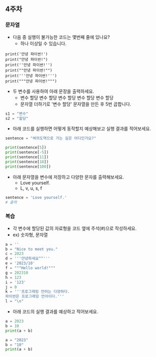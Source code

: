 ## 4주차


### 문자열
- 다음 중 실행이 불가능한 코드는 몇번째 줄에 있나요?
  - 하나 이상일 수 있습니다.

```
print('안녕 파이썬!')
print("안녕 파이썬!")
print(''안녕 파이썬!'')
print(""안녕 파이썬!"")
print('''안녕 파이썬!''')
print("""안녕 파이썬!""")
```

- 두 변수를 사용하여 아래 문장을 출력하세요.
  - 변수 할당 변수 할당 변수 할당 변수 할당 변수 할당
  - 문자열 더하기로 '변수 할당' 문자열을 만든 후 5번 곱합니다.

```python
s1 = "변수"
s2 = "할당"
```

- 아래 코드를 실행하면 어떻게 동작할지 예상해보고 실행 결과를 적어보세요.

```python
sentence = "여의도역으로 가는 길은 어디인가요?"

print(sentence[5])
print(sentence[-5])
print(sentence[11])
print(sentence[18])
print(sentence[100])
```

- 아래 문자열을 변수에 저장하고 다양한 문자를 출력해보세요.
  - Love yourself.
  - L, v, u, s, f

```python
sentence = 'Love yourself.'
# 출력
```


### 복습

- 각 변수에 할당된 값의 자료형을 코드 옆에 주석(#)으로 작성하세요.
 - ex) 숫자형, 문자열

```python
a = ''
b = "Nice to meet you."
c = 2023
d = '''안녕하세요^^'''
e = '2023/10'
f = """Hello world!"""
g = 202310
h = 123
i = '123'
j = 0
k = '''프로그래밍 언어는 다양하다.
파이썬은 프로그래밍 언어이다.'''
l = "\n"
```

- 아래 코드의 실행 결과를 예상하고 적어보세요.

```python
a = 2023
b = 10
print(a + b)

a = "2023"
b = "10"
print(a + b)
```


